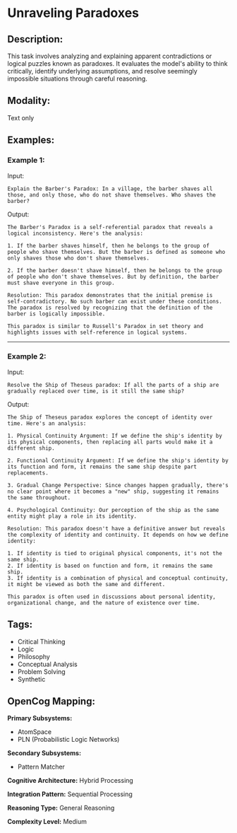 # Unraveling Paradoxes

## Description:
This task involves analyzing and explaining apparent contradictions or logical puzzles known as paradoxes. It evaluates the model's ability to think critically, identify underlying assumptions, and resolve seemingly impossible situations through careful reasoning.

## Modality:
Text only

## Examples:

### Example 1:

Input:

```
Explain the Barber's Paradox: In a village, the barber shaves all those, and only those, who do not shave themselves. Who shaves the barber?
```

Output:

```
The Barber's Paradox is a self-referential paradox that reveals a logical inconsistency. Here's the analysis:

1. If the barber shaves himself, then he belongs to the group of people who shave themselves. But the barber is defined as someone who only shaves those who don't shave themselves.

2. If the barber doesn't shave himself, then he belongs to the group of people who don't shave themselves. But by definition, the barber must shave everyone in this group.

Resolution: This paradox demonstrates that the initial premise is self-contradictory. No such barber can exist under these conditions. The paradox is resolved by recognizing that the definition of the barber is logically impossible.

This paradox is similar to Russell's Paradox in set theory and highlights issues with self-reference in logical systems.
```

---

### Example 2:

Input:

```
Resolve the Ship of Theseus paradox: If all the parts of a ship are gradually replaced over time, is it still the same ship?
```

Output:

```
The Ship of Theseus paradox explores the concept of identity over time. Here's an analysis:

1. Physical Continuity Argument: If we define the ship's identity by its physical components, then replacing all parts would make it a different ship.

2. Functional Continuity Argument: If we define the ship's identity by its function and form, it remains the same ship despite part replacements.

3. Gradual Change Perspective: Since changes happen gradually, there's no clear point where it becomes a "new" ship, suggesting it remains the same throughout.

4. Psychological Continuity: Our perception of the ship as the same entity might play a role in its identity.

Resolution: This paradox doesn't have a definitive answer but reveals the complexity of identity and continuity. It depends on how we define identity:

1. If identity is tied to original physical components, it's not the same ship.
2. If identity is based on function and form, it remains the same ship.
3. If identity is a combination of physical and conceptual continuity, it might be viewed as both the same and different.

This paradox is often used in discussions about personal identity, organizational change, and the nature of existence over time.
```

## Tags:
- Critical Thinking
- Logic
- Philosophy
- Conceptual Analysis
- Problem Solving
- Synthetic

## OpenCog Mapping:

**Primary Subsystems:**
- AtomSpace
- PLN (Probabilistic Logic Networks)

**Secondary Subsystems:**
- Pattern Matcher

**Cognitive Architecture:** Hybrid Processing

**Integration Pattern:** Sequential Processing

**Reasoning Type:** General Reasoning

**Complexity Level:** Medium